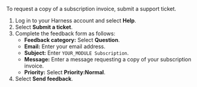 To request a copy of a subscription invoice, submit a support ticket.

1. Log in to your Harness account and select **Help**.
2. Select **Submit a ticket**.
3. Complete the feedback form as follows:
	* **Feedback category:** Select **Question**.
	* **Email:** Enter your email address.
	* **Subject:** Enter `YOUR_MODULE Subscription`.
	* **Message:** Enter a message requesting a copy of your subscription invoice.
	* **Priority:** Select **Priority:Normal**.
4. Select **Send feedback**.